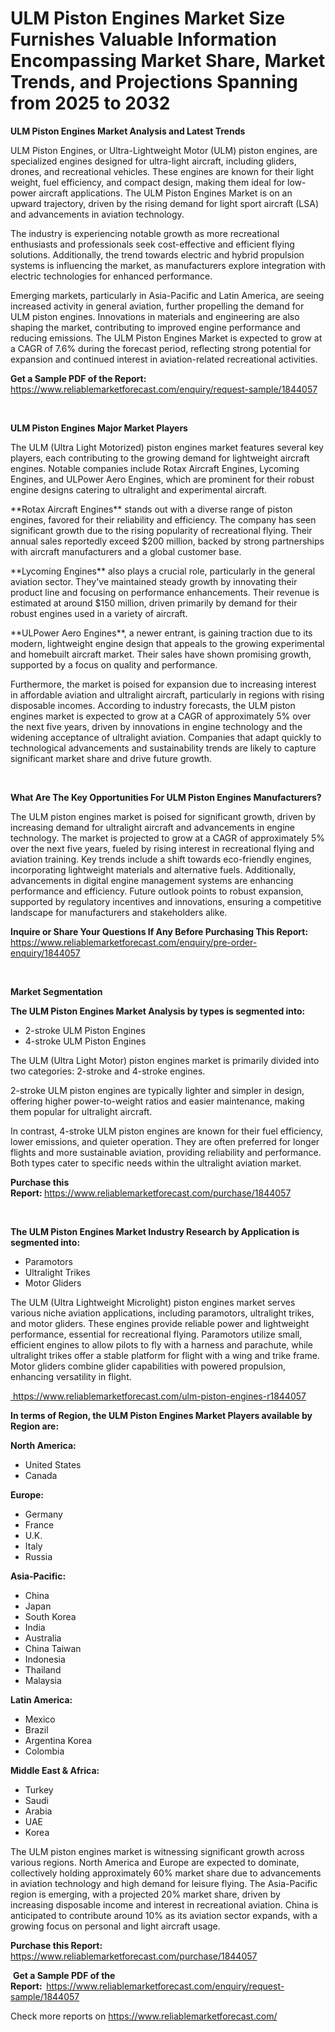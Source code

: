 <p><h1>ULM Piston Engines Market Size Furnishes Valuable Information Encompassing Market Share, Market Trends, and Projections Spanning from 2025 to 2032</h1></p><p><strong>ULM Piston Engines Market Analysis and Latest Trends</strong></p>
<p><p>ULM Piston Engines, or Ultra-Lightweight Motor (ULM) piston engines, are specialized engines designed for ultra-light aircraft, including gliders, drones, and recreational vehicles. These engines are known for their light weight, fuel efficiency, and compact design, making them ideal for low-power aircraft applications. The ULM Piston Engines Market is on an upward trajectory, driven by the rising demand for light sport aircraft (LSA) and advancements in aviation technology. </p><p>The industry is experiencing notable growth as more recreational enthusiasts and professionals seek cost-effective and efficient flying solutions. Additionally, the trend towards electric and hybrid propulsion systems is influencing the market, as manufacturers explore integration with electric technologies for enhanced performance. </p><p>Emerging markets, particularly in Asia-Pacific and Latin America, are seeing increased activity in general aviation, further propelling the demand for ULM piston engines. Innovations in materials and engineering are also shaping the market, contributing to improved engine performance and reducing emissions. The ULM Piston Engines Market is expected to grow at a CAGR of 7.6% during the forecast period, reflecting strong potential for expansion and continued interest in aviation-related recreational activities.</p></p>
<p><strong>Get a Sample PDF of the Report:&nbsp;</strong> <a href="https://www.reliablemarketforecast.com/enquiry/request-sample/1844057?utm_campaign=2265&utm_medium=2&utm_source=Github&utm_content=ia&utm_term=28022025&utm_id=ulm-piston-engines">https://www.reliablemarketforecast.com/enquiry/request-sample/1844057</a></p>
<p>&nbsp;</p>
<p><strong>ULM Piston Engines Major Market Players</strong></p>
<p><p>The ULM (Ultra Light Motorized) piston engines market features several key players, each contributing to the growing demand for lightweight aircraft engines. Notable companies include Rotax Aircraft Engines, Lycoming Engines, and ULPower Aero Engines, which are prominent for their robust engine designs catering to ultralight and experimental aircraft.</p><p>**Rotax Aircraft Engines** stands out with a diverse range of piston engines, favored for their reliability and efficiency. The company has seen significant growth due to the rising popularity of recreational flying. Their annual sales reportedly exceed $200 million, backed by strong partnerships with aircraft manufacturers and a global customer base.</p><p>**Lycoming Engines** also plays a crucial role, particularly in the general aviation sector. They've maintained steady growth by innovating their product line and focusing on performance enhancements. Their revenue is estimated at around $150 million, driven primarily by demand for their robust engines used in a variety of aircraft.</p><p>**ULPower Aero Engines**, a newer entrant, is gaining traction due to its modern, lightweight engine design that appeals to the growing experimental and homebuilt aircraft market. Their sales have shown promising growth, supported by a focus on quality and performance.</p><p>Furthermore, the market is poised for expansion due to increasing interest in affordable aviation and ultralight aircraft, particularly in regions with rising disposable incomes. According to industry forecasts, the ULM piston engines market is expected to grow at a CAGR of approximately 5% over the next five years, driven by innovations in engine technology and the widening acceptance of ultralight aviation. Companies that adapt quickly to technological advancements and sustainability trends are likely to capture significant market share and drive future growth.</p></p>
<p>&nbsp;</p>
<p><strong>What Are The Key Opportunities For ULM Piston Engines Manufacturers?</strong></p>
<p><p>The ULM piston engines market is poised for significant growth, driven by increasing demand for ultralight aircraft and advancements in engine technology. The market is projected to grow at a CAGR of approximately 5% over the next five years, fueled by rising interest in recreational flying and aviation training. Key trends include a shift towards eco-friendly engines, incorporating lightweight materials and alternative fuels. Additionally, advancements in digital engine management systems are enhancing performance and efficiency. Future outlook points to robust expansion, supported by regulatory incentives and innovations, ensuring a competitive landscape for manufacturers and stakeholders alike.</p></p>
<p><strong>Inquire or Share Your Questions If Any Before Purchasing This Report:</strong> <a href="https://www.reliablemarketforecast.com/enquiry/pre-order-enquiry/1844057?utm_campaign=2265&utm_medium=2&utm_source=Github&utm_content=ia&utm_term=28022025&utm_id=ulm-piston-engines">https://www.reliablemarketforecast.com/enquiry/pre-order-enquiry/1844057</a></p>
<p>&nbsp;</p>
<p><strong>Market Segmentation</strong></p>
<p><strong>The ULM Piston Engines Market Analysis by types is segmented into:</strong></p>
<p><ul><li>2-stroke ULM Piston Engines</li><li>4-stroke ULM Piston Engines</li></ul></p>
<p><p>The ULM (Ultra Light Motor) piston engines market is primarily divided into two categories: 2-stroke and 4-stroke engines. </p><p>2-stroke ULM piston engines are typically lighter and simpler in design, offering higher power-to-weight ratios and easier maintenance, making them popular for ultralight aircraft. </p><p>In contrast, 4-stroke ULM piston engines are known for their fuel efficiency, lower emissions, and quieter operation. They are often preferred for longer flights and more sustainable aviation, providing reliability and performance. Both types cater to specific needs within the ultralight aviation market.</p></p>
<p><strong>Purchase this Report:&nbsp;</strong><a href="https://www.reliablemarketforecast.com/purchase/1844057?utm_campaign=2265&utm_medium=2&utm_source=Github&utm_content=ia&utm_term=28022025&utm_id=ulm-piston-engines">https://www.reliablemarketforecast.com/purchase/1844057</a></p>
<p>&nbsp;</p>
<p><strong>The ULM Piston Engines Market Industry Research by Application is segmented into:</strong></p>
<p><ul><li>Paramotors</li><li>Ultralight Trikes</li><li>Motor Gliders</li></ul></p>
<p><p>The ULM (Ultra Lightweight Microlight) piston engines market serves various niche aviation applications, including paramotors, ultralight trikes, and motor gliders. These engines provide reliable power and lightweight performance, essential for recreational flying. Paramotors utilize small, efficient engines to allow pilots to fly with a harness and parachute, while ultralight trikes offer a stable platform for flight with a wing and trike frame. Motor gliders combine glider capabilities with powered propulsion, enhancing versatility in flight.</p></p>
<p><a href="https://www.reliablemarketforecast.com/ulm-piston-engines-r1844057?utm_campaign=2265&utm_medium=2&utm_source=Github&utm_content=ia&utm_term=28022025&utm_id=ulm-piston-engines">&nbsp;https://www.reliablemarketforecast.com/ulm-piston-engines-r1844057</a></p>
<p><strong>In terms of Region, the ULM Piston Engines Market Players available by Region are:</strong></p>
<p>
    <p> <strong> North America: </strong>
        <ul>
            <li>United States</li>
            <li>Canada</li>
        </ul>
        </p> 
    <p> <strong> Europe: </strong>
        <ul>
            <li>Germany</li>
            <li>France</li>
            <li>U.K.</li>
            <li>Italy</li>
            <li>Russia</li>
        </ul>
        </p> 
    <p> <strong> Asia-Pacific: </strong>
        <ul>
            <li>China</li>
            <li>Japan</li>
            <li>South Korea</li>
            <li>India</li>
            <li>Australia</li>
            <li>China Taiwan</li>
            <li>Indonesia</li>
            <li>Thailand</li>
            <li>Malaysia</li>
        </ul>
        </p> 
    <p> <strong> Latin America: </strong>
        <ul>
            <li>Mexico</li>
            <li>Brazil</li>
            <li>Argentina Korea</li>
            <li>Colombia</li>
        </ul>
        </p> 
    <p> <strong> Middle East & Africa: </strong>
        <ul>
            <li>Turkey</li>
            <li>Saudi</li>
            <li>Arabia</li>
            <li>UAE</li>
            <li>Korea</li>
        </ul>
    </p>
    </p>
<p><p>The ULM piston engines market is witnessing significant growth across various regions. North America and Europe are expected to dominate, collectively holding approximately 60% market share due to advancements in aviation technology and high demand for leisure flying. The Asia-Pacific region is emerging, with a projected 20% market share, driven by increasing disposable income and interest in recreational aviation. China is anticipated to contribute around 10% as its aviation sector expands, with a growing focus on personal and light aircraft usage.</p></p>
<p><strong>Purchase this Report: </strong><a href="https://www.reliablemarketforecast.com/purchase/1844057?utm_campaign=2265&utm_medium=2&utm_source=Github&utm_content=ia&utm_term=28022025&utm_id=ulm-piston-engines">https://www.reliablemarketforecast.com/purchase/1844057</a></p>
<p>&nbsp;<strong>Get a Sample PDF of the Report:&nbsp;&nbsp;</strong><a href="https://www.reliablemarketforecast.com/enquiry/request-sample/1844057?utm_campaign=2265&utm_medium=2&utm_source=Github&utm_content=ia&utm_term=28022025&utm_id=ulm-piston-engines">https://www.reliablemarketforecast.com/enquiry/request-sample/1844057</a></p>
<p><strong></strong></p>
<p>Check more reports on <a href="https://www.reliablemarketforecast.com/?utm_campaign=2265&utm_medium=2&utm_source=Github&utm_content=ia&utm_term=28022025&utm_id=ulm-piston-engines">https://www.reliablemarketforecast.com/</a></p>